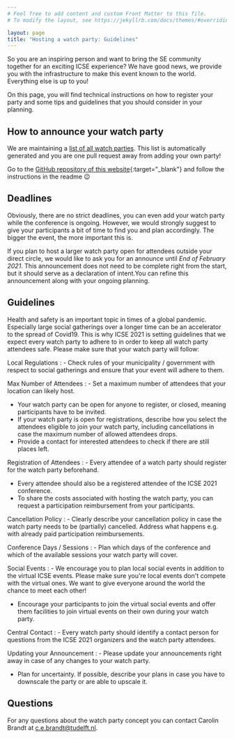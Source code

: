 ```yaml
---
# Feel free to add content and custom Front Matter to this file.
# To modify the layout, see https://jekyllrb.com/docs/themes/#overriding-theme-defaults

layout: page
title: "Hosting a watch party: Guidelines"
---
```


So you are an inspiring person and want to bring the SE community together for an exciting ICSE experience? We have good news, we provide you with the infrastructure to make this event known to the world. Everything else is up to you!

On this page, you will find technical instructions on how to register your party and some tips and guidelines that you should consider in your planning.


## How to announce your watch party

We are maintaining a [list of all watch parties](watch-party-list.html). This list is automatically generated and you are one pull request away from adding your own party!

Go to the [GitHub repository of this website](https://github.com/ICSE-Watch-Parties/2021){:target="_blank"} and follow the instructions in the readme 😉


## Deadlines

Obviously, there are no strict deadlines, you can even add your watch party while the conference is ongoing. However, we would strongly suggest to give your participants a bit of time to find you and plan accordingly. The bigger the event, the more important this is.

If you plan to host a larger watch party open for attendees outside your direct circle, we would like to ask you for an announce until *End of February 2021*. This announcement does not need to be complete right from the start, but it should serve as a declaration of intent.You can refine this announcement along with your ongoing planning.

## Guidelines
Health and safety is an important topic in times of a global pandemic.
Especially large social gatherings over a longer time can be an accelerator to the spread of Covid19.
This is why ICSE 2021 is setting guidelines that we expect every watch party to adhere to in order to keep all watch party attendees safe.
Please make sure that your watch party will follow:

Local Regulations
: - Check rules of your municipality / government with respect to social gatherings and ensure that your event will adhere to them.

Max Number of Attendees
: - Set a maximum number of attendees that your location can likely host.
  - Your watch party can be open for anyone to register, or closed, meaning participants have to be invited.
  - If your watch party is open for registrations, describe how you select the attendees eligible to join your watch party, including cancellations in case the maximum number of allowed attendees drops.
  - Provide a contact for interested attendees to check if there are still places left.

Registration of Attendees
: - Every attendee of a watch party should register for the watch party beforehand.
  - Every attendee should also be a registered attendee of the ICSE 2021 conference.
  - To share the costs associated with hosting the watch party, you can request a participation reimbursement from your participants.

Cancellation Policy
: - Clearly describe your cancellation policy in case the watch party needs to be (partially) cancelled. Address what happens e.g. with already paid participation reimbursements.

Conference Days / Sessions
: - Plan which days of the conference and which of the available sessions your watch party will cover.

Social Events
: - We encourage you to plan local social events in addition to the virtual ICSE events. Please make sure you're local events don't compete with the virtual ones. We want to give everyone around the world the chance to meet each other!
  - Encourage your participants to join the virtual social events and offer them facilities to join virtual events on their own during your watch party.

Central Contact
: - Every watch party should identify a contact person for questions from the ICSE 2021 organizers and the watch party attendees.

Updating your Announcement
: - Please update your announcements right away in case of any changes to your watch party.
  - Plan for uncertainty. If possible, describe your plans in case you have to downscale the party or are able to upscale it.

<!-- ## Points to consider outside of the announcement template
- do you need any support staff for the watch party? -->


## Questions
For any questions about the watch party concept you can contact Carolin Brandt at [c.e.brandt@tudelft.nl](mailto:c.e.brandt@tudelft.nl?subject=[ICSE2021WatchParty]%20Question%20about%20the%20ICSE2021%20Watch%20Party%20Guidellines).
